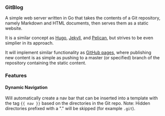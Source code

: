 ### GitBlog 

A simple web server written in Go that takes the contents of a Git repository, namely Markdown and HTML documents, then serves them as a static website. 

It is a similar concept as [Hugo](https://gohugo.io), [Jekyll](https://jekyllrb.com), and [Pelican](https://jekyllrb.com), but strives to be even simplier in its approach.

It will implement similar functionality as [GitHub pages](https://pages.github.com), where publishing new content is as simple as pushing to a master (or specified) branch of the repository containing the static content.


### Features

#### Dynamic Navigation 

Will automatically create a nav bar that can be inserted into a template with the tag `{{ nav }}` based on the directories in the Git repo. Note: Hidden directories prefixed with a "." will be skipped (for example `.git`). 